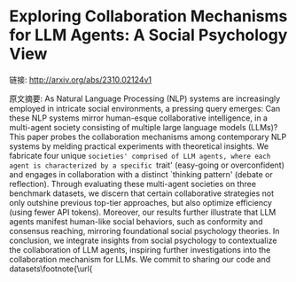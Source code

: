# Exploring Collaboration Mechanisms for LLM Agents: A Social Psychology View

链接: http://arxiv.org/abs/2310.02124v1

原文摘要:
As Natural Language Processing (NLP) systems are increasingly employed in
intricate social environments, a pressing query emerges: Can these NLP systems
mirror human-esque collaborative intelligence, in a multi-agent society
consisting of multiple large language models (LLMs)? This paper probes the
collaboration mechanisms among contemporary NLP systems by melding practical
experiments with theoretical insights. We fabricate four unique `societies'
comprised of LLM agents, where each agent is characterized by a specific
`trait' (easy-going or overconfident) and engages in collaboration with a
distinct `thinking pattern' (debate or reflection). Through evaluating these
multi-agent societies on three benchmark datasets, we discern that certain
collaborative strategies not only outshine previous top-tier approaches, but
also optimize efficiency (using fewer API tokens). Moreover, our results
further illustrate that LLM agents manifest human-like social behaviors, such
as conformity and consensus reaching, mirroring foundational social psychology
theories. In conclusion, we integrate insights from social psychology to
contextualize the collaboration of LLM agents, inspiring further investigations
into the collaboration mechanism for LLMs. We commit to sharing our code and
datasets\footnote{\url{